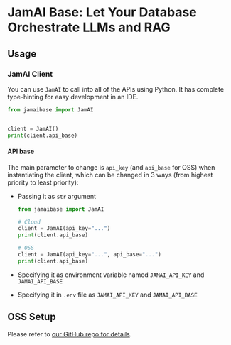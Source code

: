 # JamAI Base: Let Your Database Orchestrate LLMs and RAG

## Usage

### JamAI Client

You can use `JamAI` to call into all of the APIs using Python. It has complete type-hinting for easy development in an IDE.

```python
from jamaibase import JamAI


client = JamAI()
print(client.api_base)
```

#### API base

The main parameter to change is `api_key` (and `api_base` for OSS) when instantiating the client, which can be changed in 3 ways (from highest priority to least priority):

- Passing it as `str` argument

  ```python
  from jamaibase import JamAI

  # Cloud
  client = JamAI(api_key="...")
  print(client.api_base)

  # OSS
  client = JamAI(api_key="...", api_base="...")
  print(client.api_base)
  ```

- Specifying it as environment variable named `JAMAI_API_KEY` and `JAMAI_API_BASE`
- Specifying it in `.env` file as `JAMAI_API_KEY` and `JAMAI_API_BASE`

## OSS Setup

Please refer to [our GitHub repo for details](https://github.com/EmbeddedLLM/JamAIBase).
